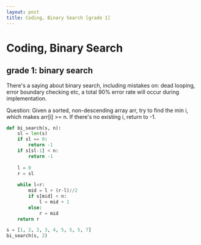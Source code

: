 ```yaml
---
layout: post
title: Coding, Binary Search [grade 1]
---
```


# Coding, Binary Search

## grade 1: binary search

There's a saying about binary search, including mistakes on: dead looping, error boundary checking etc, a total 90% error rate will occur during implementation.

Question:
Given a sorted, non-descending array arr, try to find the min i, which makes arr[i] >= n. If there's no existing i, return to -1.


```python
def bi_search(s, n):
    sl = len(s)
    if sl == 0:
        return -1
    if s[sl-1] < n:
        return -1
    
    l = 0
    r = sl
    
    while l<r:
        mid = l + (r-l)//2
        if s[mid] < n:
            l = mid + 1
        else:
            r = mid
    return r

s = [1, 2, 2, 3, 4, 5, 5, 5, 7]
bi_search(s, 2)

```